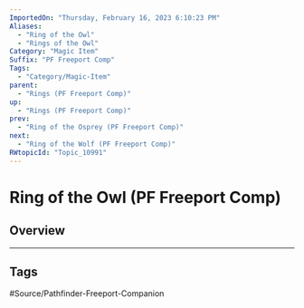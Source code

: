 ```yaml
---
ImportedOn: "Thursday, February 16, 2023 6:10:23 PM"
Aliases:
  - "Ring of the Owl"
  - "Rings of the Owl"
Category: "Magic Item"
Suffix: "PF Freeport Comp"
Tags:
  - "Category/Magic-Item"
parent:
  - "Rings (PF Freeport Comp)"
up:
  - "Rings (PF Freeport Comp)"
prev:
  - "Ring of the Osprey (PF Freeport Comp)"
next:
  - "Ring of the Wolf (PF Freeport Comp)"
RWtopicId: "Topic_10991"
---
```

# Ring of the Owl (PF Freeport Comp)
## Overview

---
## Tags
#Source/Pathfinder-Freeport-Companion


